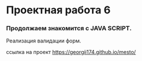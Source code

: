 # Проектная работа 6

### Продолжаем знакомится с JAVA SCRIPT.

Реализация валидации форм.

ссылка на проект https://georgii174.github.io/mesto/


